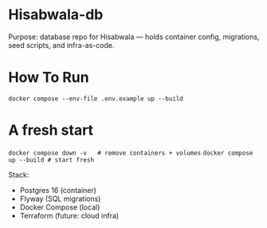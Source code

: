 # Hisabwala-db
Purpose: database repo for Hisabwala — holds container config, migrations, seed scripts, and infra-as-code.

# How To Run
`docker compose --env-file .env.example up --build`

# A fresh start 
`docker compose down -v   # remove containers + volumes`
`docker compose up --build # start fresh`


Stack:
- Postgres 16 (container)
- Flyway (SQL migrations)
- Docker Compose (local)
- Terraform (future: cloud infra)
